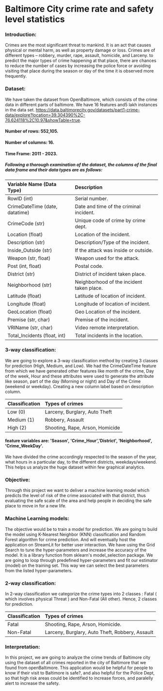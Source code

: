 # Baltimore City crime rate and safety level statistics

### Introduction: 
Crimes are the most significant threat to mankind. It is an act that causes physical or mental harm, as well as property damage or loss. Crimes are of different types – robbery, murder, rape, assault, homicide, and Larceny. to predict the major types of crime happening at that place, there are chances to reduce the number of cases by increasing the police force or avoiding visiting that place during the season or day of the time it is observed more frequently.

### Dataset: 
We have taken the dataset from OpenBaltimore, which consists of the crime data in different parts of baltimore. We have 16 features and5 lakh instances in the data set.
https://data.baltimorecity.gov/datasets/part1-crime-data/explore?location=39.304390%2C-76.624118%2C10.97&showTable=true. 

#### Number of rows: 552,105. 

#### Number of columns: 16.

#### Time Frame: 2011 - 2023.

##### Following a thorough examination of the dataset, the columns of the final data frame and their data types are as follows:

| Variable Name (Data Type)          | Description                               |
| :-----------------------------------| :------------------------------------------- | 
| RowID (int)                        | Serial number.                            |
| CrimeDateTime (date, datatime)     | Date and time of the criminal incident.   |
| CrimeCode (str)                    | Unique code of crime by crime dept.       |
| Location (float)                   | Location of the incident.                 |
| Description (str)                  | Description/Type of the incident.         | 
| Inside_Outside (str)               | If the attack was inside or outside.      |
| Weapon (str, float)                | Weapon used for the attack.               |
| Post (int, float)                  | Postal code.                              |
| District (str)                     | District of incident taken place.         |
| Neighborhood (str)                 | Neighborhood of the incident taken place. | 
| Latitude (float)                   | Latitude of location of incident.         |
| Longitude (float)                  | Longitude of location of incident.        |
| GeoLocation (float)                | Geo Location of the incident.             |
| Premise (str, char)                | Premise of the incident.                  |
| VRIName (str, char)                | Video remote interpretation.              |
| Total_Incidents (float, int)       | Total incidents in the location.          |

### 3-way classification: 
We are going to explore a 3-way classification method by creating 3 classes for prediction (High, Medium, and Low). We had the CrimeDateTime feature from which we have generated other features like month of the crime, Day of the week, Hour and these attributes were used to generate the attribute like season, part of the day (Morning or night) and Day of the Crime (weekend or weekday).
Creating a new column label based on description column. 

| Classification  | Types of crimes                 |
| :----------------| :--------------------------------- |
| Low (0)         | Larceny, Burglary, Auto Theft   |
| Medium (1)      | Robbery, Assault                |
| High (2)        | Shooting, Rape, Arson, Homicide |

#### feature variables are:  'Season', 'Crime_Hour','District', 'Neighborhood', 'Crime_WeekDay'. 
We have divided the crime accordingly respected to the season of the year, what hours in a particular day, to the different districts, weekdays/weekend. This helps us analyze the huge dataset within few graphical analytics. 

### Objective: 
Through this project we want to deliver a machine learning model which predicts the level of risk of the crime associated with that district, thus evaluating the safe scale of the area and help people in deciding the safe place to move in for a new life.

### Machine Learning models: 
The objective would be to train a model for prediction. We are going to build the model using K-Nearest Neighbor (KNN) classification and Random Forest algorithm for crime prediction. And will eventually host the application on StreamLit for better user interaction.
We have using the Grid Search to tune the hyper-parameters and increase the accuracy of the model. It is a library function from sklearn's model_selection package. We are going to loop through predefined hyper-parameters and fit our estimator (model) on the training set. This way we can select the best parameters from the listed hyper-parameters.

### 2-way classification: 
In 2-way classification we categorize the crime types into 2 classes : Fatal ( which involves physical Threat ) and Non-Fatal (All other). Hence, 2 classes for prediction.

| Classification     | Types of crimes                                  |
| :---------------------| :------------------------------------------------ |
| Fatal              | Shooting, Rape, Arson, Homicide.                 |
| Non-Fatal          | Larceny, Burglary, Auto Theft, Robbery, Assault  |

### Interpretation: 
In this project, we are going to analyze the crime trends of Baltimore city using the dataset of all crimes reported in the city of Baltimore that we found from openBaltimore. This application would be helpful for people to know if their visit to Baltimore is safe?, and also helpful for the Police Dept, so that high risk areas could be identified to increase forces, and paralelly alert to increase the safety.

